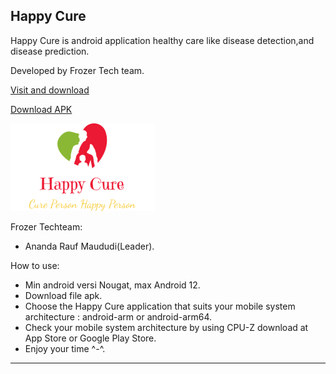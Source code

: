 Happy Cure
-------------------------------------------------------------------------------------------------------------------------------------------------------------------------

Happy Cure is android application healthy care like disease detection,and disease prediction.

Developed by Frozer Tech team.

[Visit and download](https://github.com/AnandaRauf/Happy-Cure/tree/project)


[Download APK](https://github.com/AnandaRauf/Happy-Cure/releases/tag/1.0.0)


![Logo](https://raw.githubusercontent.com/AnandaRauf/Happy-Cure/main/logo%20happy%20cure.png)

Frozer Techteam:
- Ananda Rauf Maududi(Leader).


How to use:
- Min android versi Nougat, max Android 12.
- Download file apk.
- Choose the Happy Cure application that suits your mobile system architecture : android-arm or android-arm64.
- Check your mobile system architecture by using CPU-Z download at App Store or Google Play Store.
- Enjoy your time ^-^.  
-------------------------------------------------------------------------------------------------------------------------------------------------------------------------
